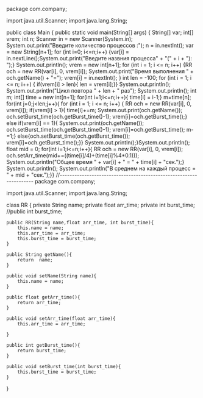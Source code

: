 package com.company;

import java.util.Scanner;
import java.lang.String;

public class Main {
    public static void main(String[] args) {
        String[] var;
        int[] vrem;
        int n;
        Scanner in = new Scanner(System.in);
        System.out.print("Введите количество процессов :");
        n = in.nextInt();
        var = new String[n+1];
        for (int i=0; i<=n;i++) {var[i] = in.nextLine();System.out.print("Введите назвния процессa" + "(" + i + "): ");}
        System.out.println();
        vrem = new int[n+1];
        for (int i = 1; i <= n; i++) {RR och = new RR(var[i], 0, vrem[i]);
            System.out.print("Время выполнения  " + och.getName() + "=");
            vrem[i] = in.nextInt(); }
        int len = -100;
        for (int i = 1; i <= n; i++) { if(vrem[i] > len){ len = vrem[i];}}
        System.out.println();
        System.out.println("Цикл повтора " + len + " раз");
        System.out.println();
        int m;
        int[] time = new int[n+1];
        for(int i=1;i<=n;i++){ time[i] = i-1;}
        m=time[n];
        for(int j=0;j<len;j++){
            for (int i = 1; i <= n; i++) {
                RR och = new RR(var[i], 0, vrem[i]);
                if(vrem[i] > 1){ time[i]+=m;
                    System.out.print(och.getName());
                    och.setBurst_time(och.getBurst_time()-1);
                    vrem[i]=och.getBurst_time();}
                else if(vrem[i] == 1){
                    System.out.print(och.getName());
                    och.setBurst_time(och.getBurst_time()-1);
                    vrem[i]=och.getBurst_time();
                    m-=1;}
                else{och.setBurst_time(och.getBurst_time());
                    vrem[i]=och.getBurst_time();}}
            System.out.println();}System.out.println();
        float mid = 0;
        for(int i=1;i<=n;i++){
            RR och = new RR(var[i], 0, vrem[i]);
            och.setArr_time(mid+=((time[i]/4)+(time[i]%4*0.1)));
            System.out.println("Общее время " + var[i] + " = " + time[i] + "сек.");}
        System.out.println();
        System.out.println("В среднем на каждый процесс = " + mid + "сек.");}}
        //-------------------------------------------------------------------
        package com.company;

import java.util.Scanner;
import java.lang.String;

class RR {
    private String name;
    private float arr_time;
    private int burst_time;
    //public int burst_time;

    public RR(String name,float arr_time, int burst_time){
        this.name = name;
        this.arr_time = arr_time;
        this.burst_time = burst_time;
    }

    public String getName(){
        return  name;
    }

    public void setName(String name){
        this.name = name;
    }

    public float getArr_time(){
        return arr_time;
    }

    public void setArr_time(float arr_time){
        this.arr_time = arr_time;

    }

    public int getBurst_time(){
        return burst_time;
    }

    public void setBurst_time(int burst_time){
        this.burst_time = burst_time;
    }

}
